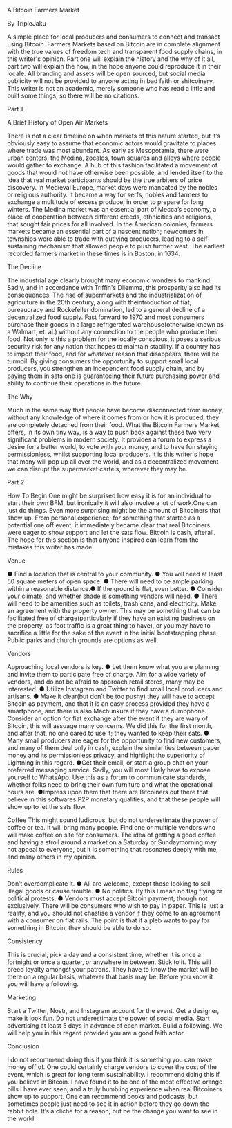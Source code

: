 A Bitcoin Farmers Market

By TripleJaku

A simple place for local producers and consumers to connect and transact using Bitcoin.
Farmers Markets based on Bitcoin are in complete alignment with the true values of freedom
tech and transparent food supply chains, in this writer's opinion. Part one will explain the history
and the why of it all, part two will explain the how, in the hope anyone could reproduce it in their
locale. All branding and assets will be open sourced, but social media publicity will not be
provided to anyone acting in bad faith or shitcoinery. This writer is not an academic, merely
someone who has read a little and built some things, so there will be no citations.

Part 1

A Brief History of Open Air Markets

There is not a clear timeline on when markets of this nature started, but it’s obviously easy to
assume that economic actors would gravitate to places where trade was most abundant. As
early as Mesopotamia, there were urban centers, the Medina, zocalos, town squares and alleys
where people would gather to exchange.
A hub of this fashion facilitated a movement of goods that would not have otherwise been
possible, and lended itself to the idea that real market participants should be the true arbiters of
price discovery.
In Medieval Europe, market days were mandated by the nobles or religious authority. It became
a way for serfs, nobles and farmers to exchange a multitude of excess produce, in order to
prepare for long winters.
The Medina market was an essential part of Mecca’s economy, a place of cooperation between
different creeds, ethnicities and religions, that sought fair prices for all involved.
In the American colonies, farmers markets became an essential part of a nascent nation;
newcomers in townships were able to trade with outlying producers, leading to a self-sustaining
mechanism that allowed people to push further west. The earliest recorded farmers market in
these times is in Boston, in 1634.

The Decline

The industrial age clearly brought many economic wonders to mankind. Sadly, and in
accordance with Triffin's Dilemma, this prosperity also had its consequences. The rise of
supermarkets and the industrialization of agriculture in the 20th century, along with theintroduction of fiat, bureaucracy and Rockefeller domination, led to a general decline of a
decentralized food supply. Fast forward to 1970 and most consumers purchase their goods in a
large refrigerated warehouse(otherwise known as a Walmart, et. al.) without any connection to
the people who produce their food.
Not only is this a problem for the locally conscious, it poses a serious security risk for any nation
that hopes to maintain stability. If a country has to import their food, and for whatever reason
that disappears, there will be turmoil. By giving consumers the opportunity to support small local
producers, you strengthen an independent food supply chain, and by paying them in sats one is
guaranteeing their future purchasing power and ability to continue their operations in the future.

The Why

Much in the same way that people have become disconnected from money, without any
knowledge of where it comes from or how it is produced, they are completely detached from
their food. What the Bitcoin Farmers Market offers, in its own tiny way, is a way to push back
against these two very significant problems in modern society.
It provides a forum to express a desire for a better world, to vote with your money, and to have
fun staying permissionless, whilst supporting local producers. It is this writer's hope that many
will pop up all over the world, and as a decentralized movement we can disrupt the supermarket
cartels, wherever they may be.

Part 2

How To Begin
One might be surprised how easy it is for an individual to start their own BFM, but ironically it will
also involve a lot of work.One can just do things. Even more surprising might be the amount of
Bitcoiners that show up. From personal experience; for something that started as a potential
one off event, it immediately became clear that real Bitcoiners were eager to show support and
let the sats flow. Bitcoin is cash, afterall. The hope for this section is that anyone inspired can
learn from the mistakes this writer has made.

Venue

●​ Find a location that is central to your community.
●​ You will need at least 50 square meters of open space.
●​ There will need to be ample parking within a reasonable distance.●​ If the ground is flat, even better.
●​ Consider your climate, and whether shade is something vendors will need.
●​ There will need to be amenities such as toilets, trash cans, and electricity.
Make an agreement with the property owner. This may be something that can be facilitated free
of charge(particularly if they have an existing business on the property, as foot traffic is a great
thing to have), or you may have to sacrifice a little for the sake of the event in the initial
bootstrapping phase. Public parks and church grounds are options as well.

Vendors

Approaching local vendors is key.
●​ Let them know what you are planning and invite them to participate free of charge. Aim
for a wide variety of vendors, and do not be afraid to approach retail stores, many may
be interested.
●​ Utilize Instagram and Twitter to find small local producers and artisans.
●​ Make it clear(but don’t be too pushy) they will have to accept Bitcoin as payment, and
that it is an easy process provided they have a smartphone, and there is also
Machunkura if they have a dumbphone. Consider an option for fiat exchange after the
event if they are wary of Bitcoin, this will assuage many concerns. We did this for the first
month, and after that, no one cared to use it; they wanted to keep their sats.
●​ Many small producers are eager for the opportunity to find new customers, and many of
them deal only in cash, explain the similarities between paper money and its
permissionless privacy, and highlight the superiority of Lightning in this regard.
●​ Get their email, or start a group chat on your preferred messaging service. Sadly, you
will most likely have to expose yourself to WhatsApp. Use this as a forum to
communicate standards, whether folks need to bring their own furniture and what the
operational hours are.
●​ Impress upon them that there are Bitcoiners out there that believe in this softwares P2P
monetary qualities, and that these people will show up to let the sats flow.

Coffee
This might sound ludicrous, but do not underestimate the power of coffee or tea. It will bring
many people. Find one or multiple vendors who will make coffee on site for consumers. The
idea of getting a good coffee and having a stroll around a market on a Saturday or Sundaymorning may not appeal to everyone, but it is something that resonates deeply with me, and
many others in my opinion.

Rules

Don’t overcomplicate it.
●​ All are welcome, except those looking to sell illegal goods or cause trouble.
●​ No politics. By this I mean no flag flying or political protests.
●​ Vendors must accept Bitcoin payment, though not exclusively. There will be consumers
who wish to pay in paper. This is just a reality, and you should not chastise a vendor if
they come to an agreement with a consumer on fiat rails. The point is that if a pleb wants
to pay for something in Bitcoin, they should be able to do so.

Consistency

This is crucial, pick a day and a consistent time, whether it is once a fortnight or once a quarter,
or anywhere in between. Stick to it. This will breed loyalty amongst your patrons. They have to
know the market will be there on a regular basis, whatever that basis may be. Before you know
it you will have a following.

Marketing

Start a Twitter, Nostr, and Instagram account for the event. Get a designer, make it look fun. Do
not underestimate the power of social media. Start advertising at least 5 days in advance of
each market. Build a following. We will help you in this regard provided you are a good faith
actor.

Conclusion

I do not recommend doing this if you think it is something you can make money off of. One could
certainly charge vendors to cover the cost of the event, which is great for long term
sustainability. I recommend doing this if you believe in Bitcoin. I have found it to be one of the
most effective orange pills I have ever seen, and a truly humbling experience when real
Bitcoiners show up to support. One can recommend books and podcasts, but sometimes people
just need to see it in action before they go down the rabbit hole. It’s a cliche for a reason, but be
the change you want to see in the world.

